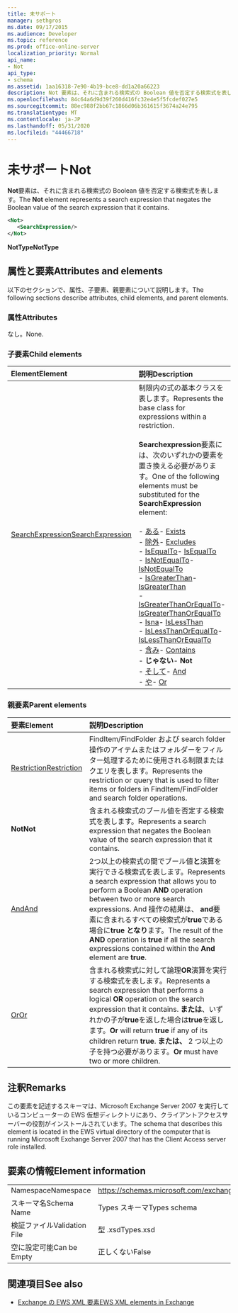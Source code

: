 ```yaml
---
title: 未サポート
manager: sethgros
ms.date: 09/17/2015
ms.audience: Developer
ms.topic: reference
ms.prod: office-online-server
localization_priority: Normal
api_name:
- Not
api_type:
- schema
ms.assetid: 1aa16318-7e90-4b19-bce8-dd1a20a66223
description: Not 要素は、それに含まれる検索式の Boolean 値を否定する検索式を表します。
ms.openlocfilehash: 84c64a6d9d39f260d416fc32e4e5f5fcdef027e5
ms.sourcegitcommit: 88ec988f2bb67c1866d06b361615f3674a24e795
ms.translationtype: MT
ms.contentlocale: ja-JP
ms.lasthandoff: 05/31/2020
ms.locfileid: "44466718"
---
```

# <a name="not"></a><span data-ttu-id="c5274-103">未サポート</span><span class="sxs-lookup"><span data-stu-id="c5274-103">Not</span></span>

<span data-ttu-id="c5274-104">**Not**要素は、それに含まれる検索式の Boolean 値を否定する検索式を表します。</span><span class="sxs-lookup"><span data-stu-id="c5274-104">The **Not** element represents a search expression that negates the Boolean value of the search expression that it contains.</span></span> 
  
```xml
<Not>
   <SearchExpression/>
</Not>
```

 <span data-ttu-id="c5274-105">**NotType**</span><span class="sxs-lookup"><span data-stu-id="c5274-105">**NotType**</span></span>
## <a name="attributes-and-elements"></a><span data-ttu-id="c5274-106">属性と要素</span><span class="sxs-lookup"><span data-stu-id="c5274-106">Attributes and elements</span></span>

<span data-ttu-id="c5274-107">以下のセクションで、属性、子要素、親要素について説明します。</span><span class="sxs-lookup"><span data-stu-id="c5274-107">The following sections describe attributes, child elements, and parent elements.</span></span>
  
### <a name="attributes"></a><span data-ttu-id="c5274-108">属性</span><span class="sxs-lookup"><span data-stu-id="c5274-108">Attributes</span></span>

<span data-ttu-id="c5274-109">なし。</span><span class="sxs-lookup"><span data-stu-id="c5274-109">None.</span></span>
  
### <a name="child-elements"></a><span data-ttu-id="c5274-110">子要素</span><span class="sxs-lookup"><span data-stu-id="c5274-110">Child elements</span></span>

|<span data-ttu-id="c5274-111">**Element**</span><span class="sxs-lookup"><span data-stu-id="c5274-111">**Element**</span></span>|<span data-ttu-id="c5274-112">**説明**</span><span class="sxs-lookup"><span data-stu-id="c5274-112">**Description**</span></span>|
|:-----|:-----|
|[<span data-ttu-id="c5274-113">SearchExpression</span><span class="sxs-lookup"><span data-stu-id="c5274-113">SearchExpression</span></span>](searchexpression.md) <br/> | <span data-ttu-id="c5274-114">制限内の式の基本クラスを表します。</span><span class="sxs-lookup"><span data-stu-id="c5274-114">Represents the base class for expressions within a restriction.</span></span> <br/><br/><span data-ttu-id="c5274-115">**Searchexpression**要素には、次のいずれかの要素を置き換える必要があります。</span><span class="sxs-lookup"><span data-stu-id="c5274-115">One of the following elements must be substituted for the **SearchExpression** element:</span></span> <br/> <br/><span data-ttu-id="c5274-116">- [ある](exists.md)</span><span class="sxs-lookup"><span data-stu-id="c5274-116">- [Exists](exists.md)</span></span> <br/><span data-ttu-id="c5274-117">- [除外](excludes.md)</span><span class="sxs-lookup"><span data-stu-id="c5274-117">- [Excludes](excludes.md)</span></span> <br/><span data-ttu-id="c5274-118">- [IsEqualTo](isequalto.md)</span><span class="sxs-lookup"><span data-stu-id="c5274-118">- [IsEqualTo](isequalto.md)</span></span> <br/><span data-ttu-id="c5274-119">- [IsNotEqualTo](isnotequalto.md)</span><span class="sxs-lookup"><span data-stu-id="c5274-119">- [IsNotEqualTo](isnotequalto.md)</span></span> <br/><span data-ttu-id="c5274-120">- [IsGreaterThan](isgreaterthan.md)</span><span class="sxs-lookup"><span data-stu-id="c5274-120">- [IsGreaterThan](isgreaterthan.md)</span></span> <br/><span data-ttu-id="c5274-121">- [IsGreaterThanOrEqualTo](isgreaterthanorequalto.md)</span><span class="sxs-lookup"><span data-stu-id="c5274-121">- [IsGreaterThanOrEqualTo](isgreaterthanorequalto.md)</span></span> <br/><span data-ttu-id="c5274-122">- [Isna](islessthan.md)</span><span class="sxs-lookup"><span data-stu-id="c5274-122">- [IsLessThan](islessthan.md)</span></span> <br/><span data-ttu-id="c5274-123">- [IsLessThanOrEqualTo](islessthanorequalto.md)</span><span class="sxs-lookup"><span data-stu-id="c5274-123">- [IsLessThanOrEqualTo](islessthanorequalto.md)</span></span> <br/><span data-ttu-id="c5274-124">- [含み](contains.md)</span><span class="sxs-lookup"><span data-stu-id="c5274-124">- [Contains](contains.md)</span></span> <br/><span data-ttu-id="c5274-125">- **じゃない**</span><span class="sxs-lookup"><span data-stu-id="c5274-125">- **Not**</span></span> <br/><span data-ttu-id="c5274-126">- [そして](and.md)</span><span class="sxs-lookup"><span data-stu-id="c5274-126">- [And](and.md)</span></span> <br/><span data-ttu-id="c5274-127">- [や](or.md)</span><span class="sxs-lookup"><span data-stu-id="c5274-127">- [Or](or.md)</span></span> <br/> |
   
### <a name="parent-elements"></a><span data-ttu-id="c5274-128">親要素</span><span class="sxs-lookup"><span data-stu-id="c5274-128">Parent elements</span></span>

|<span data-ttu-id="c5274-129">**要素**</span><span class="sxs-lookup"><span data-stu-id="c5274-129">**Element**</span></span>|<span data-ttu-id="c5274-130">**説明**</span><span class="sxs-lookup"><span data-stu-id="c5274-130">**Description**</span></span>|
|:-----|:-----|
|[<span data-ttu-id="c5274-131">Restriction</span><span class="sxs-lookup"><span data-stu-id="c5274-131">Restriction</span></span>](restriction.md) <br/> |<span data-ttu-id="c5274-132">FindItem/FindFolder および search folder 操作のアイテムまたはフォルダーをフィルター処理するために使用される制限またはクエリを表します。</span><span class="sxs-lookup"><span data-stu-id="c5274-132">Represents the restriction or query that is used to filter items or folders in FindItem/FindFolder and search folder operations.</span></span>  <br/> |
|<span data-ttu-id="c5274-133">**Not**</span><span class="sxs-lookup"><span data-stu-id="c5274-133">**Not**</span></span> <br/> |<span data-ttu-id="c5274-134">含まれる検索式のブール値を否定する検索式を表します。</span><span class="sxs-lookup"><span data-stu-id="c5274-134">Represents a search expression that negates the Boolean value of the search expression that it contains.</span></span>  <br/> |
|[<span data-ttu-id="c5274-135">And</span><span class="sxs-lookup"><span data-stu-id="c5274-135">And</span></span>](and.md) <br/> |<span data-ttu-id="c5274-136">2つ以上の検索式の間でブール値**と**演算を実行できる検索式を表します。</span><span class="sxs-lookup"><span data-stu-id="c5274-136">Represents a search expression that allows you to perform a Boolean **AND** operation between two or more search expressions.</span></span> <span data-ttu-id="c5274-137">And 操作の結果は、 **and**要素に含まれるすべての検索式が**true**である場合に**true** **となり**ます。</span><span class="sxs-lookup"><span data-stu-id="c5274-137">The result of the **AND** operation is **true** if all the search expressions contained within the **And** element are **true**.</span></span>  <br/> |
|[<span data-ttu-id="c5274-138">Or</span><span class="sxs-lookup"><span data-stu-id="c5274-138">Or</span></span>](or.md) <br/> |<span data-ttu-id="c5274-139">含まれる検索式に対して論理**OR**演算を実行する検索式を表します。</span><span class="sxs-lookup"><span data-stu-id="c5274-139">Represents a search expression that performs a logical **OR** operation on the search expression that it contains.</span></span> <span data-ttu-id="c5274-140">**または**、いずれかの子が**true**を返した場合は**true**を返します。</span><span class="sxs-lookup"><span data-stu-id="c5274-140">**Or** will return **true** if any of its children return **true**.</span></span> <span data-ttu-id="c5274-141">**または、** 2 つ以上の子を持つ必要があります。</span><span class="sxs-lookup"><span data-stu-id="c5274-141">**Or** must have two or more children.</span></span>  <br/> |
   
## <a name="remarks"></a><span data-ttu-id="c5274-142">注釈</span><span class="sxs-lookup"><span data-stu-id="c5274-142">Remarks</span></span>

<span data-ttu-id="c5274-143">この要素を記述するスキーマは、Microsoft Exchange Server 2007 を実行しているコンピューターの EWS 仮想ディレクトリにあり、クライアントアクセスサーバーの役割がインストールされています。</span><span class="sxs-lookup"><span data-stu-id="c5274-143">The schema that describes this element is located in the EWS virtual directory of the computer that is running Microsoft Exchange Server 2007 that has the Client Access server role installed.</span></span>
  
## <a name="element-information"></a><span data-ttu-id="c5274-144">要素の情報</span><span class="sxs-lookup"><span data-stu-id="c5274-144">Element information</span></span>

|||
|:-----|:-----|
|<span data-ttu-id="c5274-145">Namespace</span><span class="sxs-lookup"><span data-stu-id="c5274-145">Namespace</span></span>  <br/> |https://schemas.microsoft.com/exchange/services/2006/types  <br/> |
|<span data-ttu-id="c5274-146">スキーマ名</span><span class="sxs-lookup"><span data-stu-id="c5274-146">Schema Name</span></span>  <br/> |<span data-ttu-id="c5274-147">Types スキーマ</span><span class="sxs-lookup"><span data-stu-id="c5274-147">Types schema</span></span>  <br/> |
|<span data-ttu-id="c5274-148">検証ファイル</span><span class="sxs-lookup"><span data-stu-id="c5274-148">Validation File</span></span>  <br/> |<span data-ttu-id="c5274-149">型 .xsd</span><span class="sxs-lookup"><span data-stu-id="c5274-149">Types.xsd</span></span>  <br/> |
|<span data-ttu-id="c5274-150">空に設定可能</span><span class="sxs-lookup"><span data-stu-id="c5274-150">Can be Empty</span></span>  <br/> |<span data-ttu-id="c5274-151">正しくない</span><span class="sxs-lookup"><span data-stu-id="c5274-151">False</span></span>  <br/> |
   
## <a name="see-also"></a><span data-ttu-id="c5274-152">関連項目</span><span class="sxs-lookup"><span data-stu-id="c5274-152">See also</span></span>

- [<span data-ttu-id="c5274-153">Exchange の EWS XML 要素</span><span class="sxs-lookup"><span data-stu-id="c5274-153">EWS XML elements in Exchange</span></span>](ews-xml-elements-in-exchange.md)

